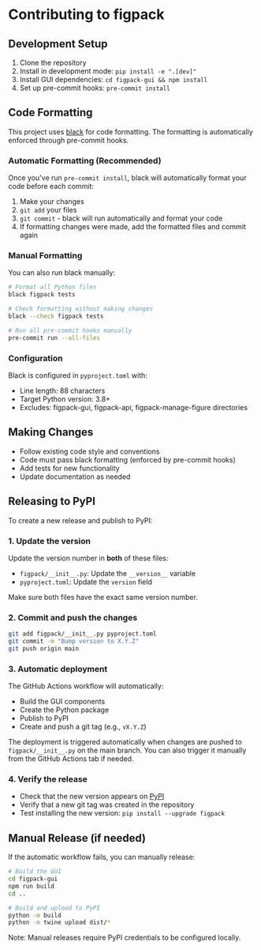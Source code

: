 # Contributing to figpack

## Development Setup

1. Clone the repository
2. Install in development mode: `pip install -e ".[dev]"`
3. Install GUI dependencies: `cd figpack-gui && npm install`
4. Set up pre-commit hooks: `pre-commit install`

## Code Formatting

This project uses [black](https://black.readthedocs.io/) for code formatting. The formatting is automatically enforced through pre-commit hooks.

### Automatic Formatting (Recommended)

Once you've run `pre-commit install`, black will automatically format your code before each commit:

1. Make your changes
2. `git add` your files
3. `git commit` - black will run automatically and format your code
4. If formatting changes were made, add the formatted files and commit again

### Manual Formatting

You can also run black manually:

```bash
# Format all Python files
black figpack tests

# Check formatting without making changes
black --check figpack tests

# Run all pre-commit hooks manually
pre-commit run --all-files
```

### Configuration

Black is configured in `pyproject.toml` with:

- Line length: 88 characters
- Target Python version: 3.8+
- Excludes: figpack-gui, figpack-api, figpack-manage-figure directories

## Making Changes

- Follow existing code style and conventions
- Code must pass black formatting (enforced by pre-commit hooks)
- Add tests for new functionality
- Update documentation as needed

## Releasing to PyPI

To create a new release and publish to PyPI:

### 1. Update the version

Update the version number in **both** of these files:

- `figpack/__init__.py`: Update the `__version__` variable
- `pyproject.toml`: Update the `version` field

Make sure both files have the exact same version number.

### 2. Commit and push the changes

```bash
git add figpack/__init__.py pyproject.toml
git commit -m "Bump version to X.Y.Z"
git push origin main
```

### 3. Automatic deployment

The GitHub Actions workflow will automatically:

- Build the GUI components
- Create the Python package
- Publish to PyPI
- Create and push a git tag (e.g., `vX.Y.Z`)

The deployment is triggered automatically when changes are pushed to `figpack/__init__.py` on the main branch. You can also trigger it manually from the GitHub Actions tab if needed.

### 4. Verify the release

- Check that the new version appears on [PyPI](https://pypi.org/project/figpack/)
- Verify that a new git tag was created in the repository
- Test installing the new version: `pip install --upgrade figpack`

## Manual Release (if needed)

If the automatic workflow fails, you can manually release:

```bash
# Build the GUI
cd figpack-gui
npm run build
cd ..

# Build and upload to PyPI
python -m build
python -m twine upload dist/*
```

Note: Manual releases require PyPI credentials to be configured locally.
